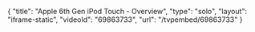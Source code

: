 {
    "title": "Apple 6th Gen iPod Touch - Overview",
    "type": "solo",
    "layout": "iframe-static",
    "videoId": "69863733",
    "url": "\/tvpembed\/69863733"
}